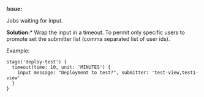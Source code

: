 ***Issue:***

Jobs waiting for input. 

**Solution:***
Wrap the input in a timeout.
To permit only specific users to promote set the submitter list (comma separated list of user ids).

Example:
```
stage('deploy-test') {
  timeout(time: 10, unit: 'MINUTES') {
    input message: "Deployment to test?", submitter: 'test-view,test1-view'
  }
}
```